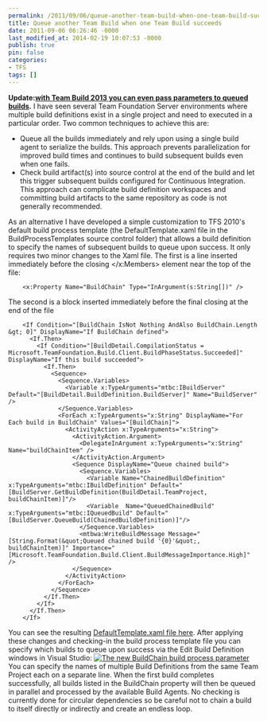 ```yaml
---
permalink: /2011/09/06/queue-another-team-build-when-one-team-build-succeeds/
title: Queue another Team Build when one Team Build succeeds
date: 2011-09-06 06:26:46 -0000
last_modified_at: 2014-02-19 10:07:53 -0000
publish: true
pin: false
categories:
- TFS
tags: []
---
```

**Update:[with Team Build 2013 you can even pass parameters to queued builds](http://blog.stangroome.com/2014/02/19/queue-a-team-build-from-another-and-pass-parameters/ "Queue a Team Build from another and pass parameters").** I have seen several Team Foundation Server environments where multiple build definitions exist in a single project and need to executed in a particular order. Two common techniques to achieve this are:

* Queue all the builds immediately and rely upon using a single build agent to serialize the builds. This approach prevents parallelization for improved build times and continues to build subsequent builds even when one fails.
* Check build artifact(s) into source control at the end of the build and let this trigger subsequent builds configured for Continuous Integration. This approach can complicate build definition workspaces and committing build artifacts to the same repository as code is not generally recommended.

As an alternative I have developed a simple customization to TFS 2010's default build process template (the DefaultTemplate.xaml file in the BuildProcessTemplates source control folder) that allows a build definition to specify the names of subsequent builds to queue upon success. It only requires two minor changes to the Xaml file. The first is a line inserted immediately before the closing </x:Members> element near the top of the file:
  
        <x:Property Name="BuildChain" Type="InArgument(s:String[])" />

The second is a block inserted immediately before the final closing </Sequence> at the end of the file
  
        <If Condition="[BuildChain IsNot Nothing AndAlso BuildChain.Length &gt; 0]" DisplayName="If BuildChain defined">
          <If.Then>
            <If Condition="[BuildDetail.CompilationStatus = Microsoft.TeamFoundation.Build.Client.BuildPhaseStatus.Succeeded]" DisplayName="If this build succeeded">
              <If.Then>
                <Sequence>
                  <Sequence.Variables>
                    <Variable x:TypeArguments="mtbc:IBuildServer" Default="[BuildDetail.BuildDefinition.BuildServer]" Name="BuildServer" />
                  </Sequence.Variables>
                  <ForEach x:TypeArguments="x:String" DisplayName="For Each build in BuildChain" Values="[BuildChain]">
                    <ActivityAction x:TypeArguments="x:String">
                      <ActivityAction.Argument>
                        <DelegateInArgument x:TypeArguments="x:String" Name="buildChainItem" />
                      </ActivityAction.Argument>
                      <Sequence DisplayName="Queue chained build">
                        <Sequence.Variables>
                          <Variable Name="ChainedBuildDefinition" x:TypeArguments="mtbc:IBuildDefinition" Default="[BuildServer.GetBuildDefinition(BuildDetail.TeamProject, buildChainItem)]"/>
                          <Variable  Name="QueuedChainedBuild" x:TypeArguments="mtbc:IQueuedBuild" Default="[BuildServer.QueueBuild(ChainedBuildDefinition)]"/>
                        </Sequence.Variables>
                        <mtbwa:WriteBuildMessage Message="[String.Format(&quot;Queued chained build '{0}'&quot;, buildChainItem)]" Importance="[Microsoft.TeamFoundation.Build.Client.BuildMessageImportance.High]" />
                      </Sequence>
                    </ActivityAction>
                  </ForEach>
                </Sequence>
              </If.Then>
            </If>
          </If.Then>
        </If>

You can see the resulting [DefaultTemplate.xaml file here](https://gist.github.com/1196590/). After applying these changes and checking-in the build process template file you can specify which builds to queue upon success via the Edit Build Definition windows in Visual Studio: [![The new BuildChain build process parameter](http://blog.stangroome.com/wp-content/uploads/2011/09/capture.png)](http://blog.stangroome.com/wp-content/uploads/2011/09/capture.png) You can specify the names of multiple Build Definitions from the same Team Project each on a separate line. When the first build completes successfully, all builds listed in the BuildChain property will then be queued in parallel and processed by the available Build Agents. No checking is currently done for circular dependencies so be careful not to chain a build to itself directly or indirectly and create an endless loop.

